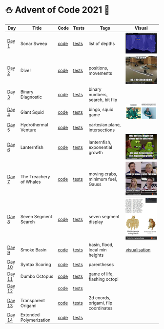 # ⛄️ Advent of Code 2021 🥶

| Day                                            | Title                   | Code                   | Tests                                                      | Tags                                 | Visual                                                                                                                                                        |
|------------------------------------------------|-------------------------|------------------------|------------------------------------------------------------|--------------------------------------|---------------------------------------------------------------------------------------------------------------------------------------------------------------|
| [Day 1](https://adventofcode.com/2021/day/1)   | Sonar Sweep             | [code](day01/Day1.kt)  | [tests](../../../test/kotlin/aoc2021/day01/Day1KtTest.kt)  | list of depths                       | <img src="day01/assets/sonar_sweep.gif" alt="Visualisation of Day 1" width="180"/>                                                                            |
| [Day 2](https://adventofcode.com/2021/day/2)   | Dive!                   | [code](day02/Day2.kt)  | [tests](../../../test/kotlin/aoc2021/day02/Day2KtTest.kt)  | positions, movements                 | <img src="day02/assets/img.png" alt="Visualisation of Day 2" width="180"/>                                                                                    |
| [Day 3](https://adventofcode.com/2021/day/3)   | Binary Diagnostic       | [code](day03/Day3.kt)  | [tests](../../../test/kotlin/aoc2021/day03/Day3KtTest.kt)  | binary numbers, search, bit flip     |                                                                                                                                                               |
| [Day 4](https://adventofcode.com/2021/day/4)   | Giant Squid             | [code](day04/Day4.kt)  | [tests](../../../test/kotlin/aoc2021/day04/Day4KtTest.kt)  | bingo, squid game                    | <img src="day04/assets/day4.jpg" alt="Visualisation of Day 4" width="220"/>                                                                                   |
| [Day 5](https://adventofcode.com/2021/day/5)   | Hydrothermal Venture    | [code](day05/Day5.kt)  | [tests](../../../test/kotlin/aoc2021/day05/Day5KtTest.kt)  | cartesian plane, intersections       |                                                                                                                                                               |
| [Day 6](https://adventofcode.com/2021/day/6)   | Lanternfish             | [code](day06/Day6.kt)  | [tests](../../../test/kotlin/aoc2021/day06/Day6KtTest.kt)  | lanternfish, exponential growth      | <img src="day06/assets/day6.jpg" alt="Visualisation of Day 6" width="180"/>                                                                                   |
| [Day 7](https://adventofcode.com/2021/day/7)   | The Treachery of Whales | [code](day07/Day7.kt)  | [tests](../../../test/kotlin/aoc2021/day07/Day7KtTest.kt)  | moving crabs, minimum fuel, Gauss    | <img src="day07/assets/day7.jpg" alt="Visualisation of Day 7" width="200"/>                                                                                   |
| [Day 8](https://adventofcode.com/2021/day/8)   | Seven Segment Search    | [code](day08/Day8.kt)  | [tests](../../../test/kotlin/aoc2021/day08/Day8KtTest.kt)  | seven segment display                | <img src="day08/assets/day8.jpg" alt="Visualisation of Day 8" width="220"/>                                                                                   |
| [Day 9](https://adventofcode.com/2021/day/9)   | Smoke Basin             | [code](day09/Day9.kt)  | [tests](../../../test/kotlin/aoc2021/day09/Day9KtTest.kt)  | basin, flood, local min heights      | [visualisation](https://refined-github-html-preview.kidonng.workers.dev/martapanc/Advent-of-Code/raw/master/src/main/kotlin/aoc2021/day09/render/basins.html) |
| [Day 10](https://adventofcode.com/2021/day/10) | Syntax Scoring          | [code](day10/Day10.kt) | [tests](../../../test/kotlin/aoc2021/day10/Day10KtTest.kt) | parentheses                          |                                                                                                                                                               |
| [Day 11](https://adventofcode.com/2021/day/11) | Dumbo Octopus           | [code](day11/Day11.kt) | [tests](../../../test/kotlin/aoc2021/day11/Day11KtTest.kt) | game of life, flashing octopi        |                                                                                                                                                               |
| [Day 12](https://adventofcode.com/2021/day/12) |                         | [code](day12/Day12.kt) | [tests](../../../test/kotlin/aoc2021/day12/Day12KtTest.kt) |                                      |                                                                                                                                                               |
| [Day 13](https://adventofcode.com/2021/day/13) | Transparent Origami     | [code](day13/Day13.kt) | [tests](../../../test/kotlin/aoc2021/day13/Day13KtTest.kt) | 2d coords, origami, flip coordinates |                                                                                                                                                               |
| [Day 14](https://adventofcode.com/2021/day/14) | Extended Polymerization | [code](day14/Day14.kt) | [tests](../../../test/kotlin/aoc2021/day14/Day14KtTest.kt) |                                      |                                                                                                                                                               |
